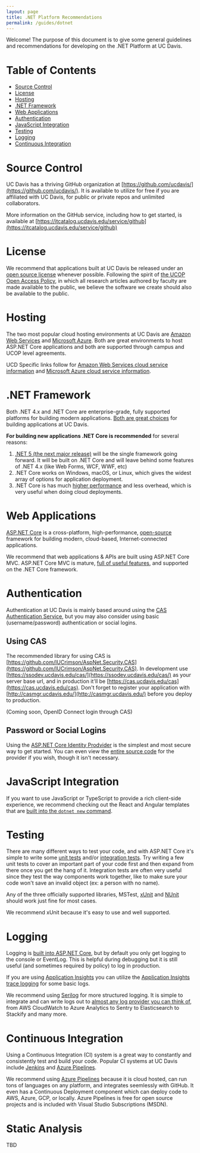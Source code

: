 ```yaml
---
layout: page
title: .NET Platform Recommendations
permalink: /guides/dotnet
---
```


Welcome! The purpose of this document is to give some general guidelines and recommendations for developing on the .NET Platform at UC Davis.

# Table of Contents

* [Source Control](#source-control)
* [License](#license)
* [Hosting](#hosting)
* [.NET Framework](#net-framework)
* [Web Applications](#web-applications)
* [Authentication](#authentication)
* [JavaScript Integration](#javascript-integration)
* [Testing](#testing)
* [Logging](#logging)
* [Continuous Integration](#continuous-integration)

# Source Control

UC Davis has a thriving GitHub organization at [https://github.com/ucdavis/](https://github.com/ucdavis/).
It is available to utilize for free if you are affiliated with UC Davis, for public or private repos and unlimited collaborators.

More information on the GitHub service, including how to get started, is available at [https://itcatalog.ucdavis.edu/service/github](https://itcatalog.ucdavis.edu/service/github)

# License

We recommend that applications built at UC Davis be released under an [open source license](https://developers.ucdavis.edu/opensource/) whenever possible.  Following the spirit of [the UCOP Open Access Policy](https://osc.universityofcalifornia.edu/open-access-at-uc/open-access-policy/), in which all research articles authored by faculty are made available to the public, we believe the software we create should also be available to the public.

# Hosting

The two most popular cloud hosting environments at UC Davis are [Amazon Web Services](https://aws.amazon.com/) and [Microsoft Azure](https://azure.microsoft.com/en-us/).  Both are great environments to host ASP.NET Core applications and both are supported through campus and UCOP level agreements.

UCD Specific links follow for [Amazon Web Services cloud service information](https://cloud.ucdavis.edu/services/amazon-web-services-aws) and [Microsoft Azure cloud service information](https://cloud.ucdavis.edu/services/microsoft-azure).

# .NET Framework

Both .NET 4.x and .NET Core are enterprise-grade, fully supported platforms for building modern applications.  [Both are great choices](https://docs.microsoft.com/en-us/aspnet/core/fundamentals/choose-aspnet-framework) for building applications at UC Davis.

**For building new applications .NET Core is recommended** for several reasons:

1. [.NET 5 (the next major release)](https://devblogs.microsoft.com/dotnet/introducing-net-5/) will be the single framework going forward.  It will be built on .NET Core and will leave behind some features of .NET 4.x (like Web Forms, WCF, WWF, etc)
1. .NET Core works on Windows, macOS, or Linux, which gives the widest array of options for application deployment.
1. .NET Core is has much [higher performance](https://github.com/aspnet/benchmarks) and less overhead, which is very useful when doing cloud deployments.

# Web Applications

[ASP.NET Core](https://docs.microsoft.com/en-us/aspnet/core/) is a cross-platform, high-performance, [open-source](https://github.com/aspnet/home) framework for building modern, cloud-based, Internet-connected applications.

We recommend that web applications & APIs are built using ASP.NET Core MVC.  ASP.NET Core MVC is mature, [full of useful features](https://docs.microsoft.com/en-us/aspnet/core#build-web-apis-and-web-ui-using-aspnet-core-mvc), and supported on the .NET Core framework.

# Authentication

Authentication at UC Davis is mainly based around using the [CAS Authentication Service](https://itcatalog.ucdavis.edu/service/central-authentication-service-cas), but you may also consider using basic (username/password) authentication or social logins.  

## Using CAS

The recommended library for using CAS is [https://github.com/IUCrimson/AspNet.Security.CAS](https://github.com/IUCrimson/AspNet.Security.CAS).  In development use [https://ssodev.ucdavis.edu/cas/](https://ssodev.ucdavis.edu/cas/) as your server base url, and in production it'll be [https://cas.ucdavis.edu/cas](https://cas.ucdavis.edu/cas).  Don't forget to register your application with [http://casmgr.ucdavis.edu/](http://casmgr.ucdavis.edu/) before you deploy to production.

(Coming soon, OpenID Connect login through CAS)

## Password or Social Logins

Using the [ASP.NET Core Identity Prodvider](https://docs.microsoft.com/en-us/aspnet/core/security/authentication/identity) is the simplest and most secure way to get started.  You can even view the [entire source code](https://github.com/aspnet/AspNetCore/tree/master/src/Identity) for the provider if you wish, though it isn't necessary.

# JavaScript Integration

If you want to use JavaScript or TypeScript to provide a rich client-side experience, we recommend checking out the React and Angular templates that are [built into the `dotnet new` command](https://docs.microsoft.com/en-us/aspnet/core/client-side/spa/react).

# Testing

There are many different ways to test your code, and with ASP.NET Core it's simple to write some [unit tests](https://docs.microsoft.com/en-us/dotnet/core/testing/) and/or [integration tests](https://docs.microsoft.com/en-us/aspnet/core/test/integration-tests).  Try writing a few unit tests to cover an important part of your code first and then expand from there once you get the hang of it.  Integration tests are often very useful since they test the way components work together, like to make sure your code won't save an invalid object (ex: a person with no name).

Any of the three officially supported libraries, MSTest, [xUnit](https://xunit.net/) and [NUnit](https://nunit.org/) should work just fine for most cases. 

We recommend xUnit because it's easy to use and well supported.

# Logging

Logging is [built into ASP.NET Core](https://docs.microsoft.com/en-us/aspnet/core/fundamentals/logging), but by default you only get logging to the console or EventLog.  This is helpful during debugging but it is still useful (and sometimes required by policy) to log in production.

If you are using [Application Insights](https://docs.microsoft.com/en-us/azure/azure-monitor/app/app-insights-overview) you can utilize the [Application Insights trace logging](https://docs.microsoft.com/en-us/aspnet/core/fundamentals/logging#azure-application-insights-trace-logging) for some basic logs.

We recommend using [Serilog](https://github.com/serilog/serilog-aspnetcore) for more structured logging.  It is simple to integrate and can write logs out to [almost any log provider you can think of](https://github.com/serilog/serilog/wiki/Provided-Sinks), from AWS CloudWatch to Azure Analytics to Sentry to Elasticsearch to Stackify and many more.

# Continuous Integration

Using a Continuous Integration (CI) system is a great way to constantly and consistently test and build your code.  Popular CI systems at UC Davis include [Jenkins](https://jenkins.io/) and [Azure Pipelines](https://azure.microsoft.com/en-us/services/devops/pipelines/).

We recommend using [Azure Pipelines](https://azure.microsoft.com/en-us/services/devops/pipelines/) because it is cloud hosted, can run tons of languages on any platform, and integrates seemlessly with GitHub.  It even has a Continuous Deployment component which can deploy code to AWS, Azure, GCP, or locally.  Azure Pipelines is free for open source projects and is included with Visual Studio Subscriptions (MSDN).

# Static Analysis

TBD